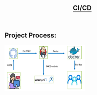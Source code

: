 <h2 align="center"><u>CI/CD </u></h2>


<p align="center">
<br>
</p>


<h2>Project Process:</h2>

<img src="https://github.com/xingr121/portfolio/blob/main/projectScreenshot/cicd.png" alt="screenshots" width="260" height="150">  
